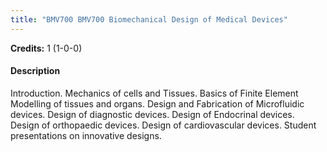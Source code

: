 ```yaml
---
title: "BMV700 BMV700 Biomechanical Design of Medical Devices"
---
```

**Credits:** 1 (1-0-0)

#### Description
Introduction. Mechanics of cells and Tissues. Basics of Finite Element Modelling of tissues and organs. Design and Fabrication of Microfluidic devices. Design of diagnostic devices. Design of Endocrinal devices. Design of orthopaedic devices. Design of cardiovascular devices. Student presentations on innovative designs.